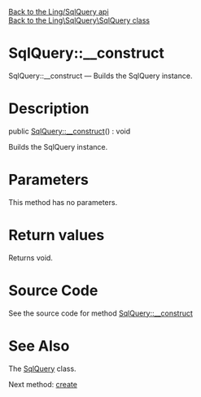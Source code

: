 [Back to the Ling/SqlQuery api](https://github.com/lingtalfi/SqlQuery/blob/master/doc/api/Ling/SqlQuery.md)<br>
[Back to the Ling\SqlQuery\SqlQuery class](https://github.com/lingtalfi/SqlQuery/blob/master/doc/api/Ling/SqlQuery/SqlQuery.md)


SqlQuery::__construct
================



SqlQuery::__construct — Builds the SqlQuery instance.




Description
================


public [SqlQuery::__construct](https://github.com/lingtalfi/SqlQuery/blob/master/doc/api/Ling/SqlQuery/SqlQuery/__construct.md)() : void




Builds the SqlQuery instance.




Parameters
================

This method has no parameters.


Return values
================

Returns void.








Source Code
===========
See the source code for method [SqlQuery::__construct](https://github.com/lingtalfi/SqlQuery/blob/master/SqlQuery.php#L154-L169)


See Also
================

The [SqlQuery](https://github.com/lingtalfi/SqlQuery/blob/master/doc/api/Ling/SqlQuery/SqlQuery.md) class.

Next method: [create](https://github.com/lingtalfi/SqlQuery/blob/master/doc/api/Ling/SqlQuery/SqlQuery/create.md)<br>


